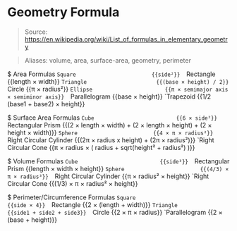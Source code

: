 # Geometry Formula

> Source: https://en.wikipedia.org/wiki/List_of_formulas_in_elementary_geometry

> Aliases: volume, area, surface-area, geometry, perimeter

$ Area Formulas
    `Square                        {{side²}} 
    `Rectangle                     {{length × width}} 
    `Triangle                      {{(base × height) / 2}} 
    `Circle                        {{π × radius²}} 
    `Ellipse                       {{π × semimajor axis × semiminor axis}} 
    `Parallelogram                 {{base × height}} 
    `Trapezoid                     {{1/2 (base1 + base2) × height}} 

$ Surface Area Formulas
    `Cube                          {{6 × side²}} 
    `Rectangular Prism             {{(2 × length × width) + (2 × length × height) + (2 × height × width)}} 
    `Sphere                        {{4 × π × radius²}} 
    `Right Circular Cylinder       {{(2π × radius x height) + (2π × radius²)}} 
    `Right Circular Cone           {{π × radius × ( radius + sqrt(height² + radius²) )}} 

$ Volume Formulas
    `Cube                          {{side³}} 
    `Rectangular Prism             {{length × width × height}} 
    `Sphere                        {{(4/3) × π × radius³}} 
    `Right Circular Cylinder       {{π × radius² × height}} 
    `Right Circular Cone           {{(1/3) × π × radius² × height}} 

$ Perimeter/Circumference Formulas
    `Square                        {{side × 4}} 
    `Rectangle                     {{2 × (length + width)}} 
    `Triangle                      {{side1 + side2 + side3}} 
    `Circle                        {{2 × π × radius}} 
    `Parallelogram                 {{2 × (base + height)}} 

